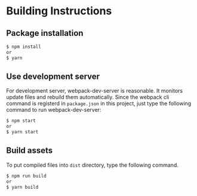 # Building Instructions
## Package installation
```bash
$ npm install
or
$ yarn
```

## Use development server
For development server, webpack-dev-server is reasonable. It monitors update files and rebuild them automatically. Since the webpack cli command is registerd in `package.json` in this project, just type the following command to run webpack-dev-server:

```bash
$ npm start
or
$ yarn start
```

## Build assets
To put compiled files into `dist` directory, type the following command.

```bash
$ npm run build
or
$ yarn build
```
